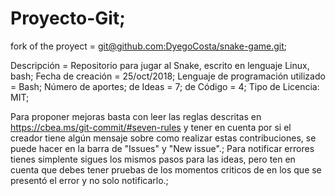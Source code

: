 # Proyecto-Git;

fork of the proyect = [git@github.com:DyegoCosta/snake-game.git](https://github.com/Dyssio/snake-game);

Descripción = Repositorio para jugar al Snake, escrito en lenguaje Linux, bash;
Fecha de creación = 25/oct/2018;
Lenguaje de programación utilizado = Bash;
Número de aportes;
de Ideas = 7;
de Código = 4;
Tipo de Licencia: MIT;

Para proponer mejoras basta con leer las reglas descritas en https://cbea.ms/git-commit/#seven-rules y tener en cuenta por si el creador tiene algún mensaje sobre como realizar estas contribuciones, se puede hacer en la barra de "Issues" y "New issue".;
Para notificar errores tienes simplente sigues los mismos pasos para las ideas, pero ten en cuenta que debes tener pruebas de los momentos criticos de en los que se presentó el error y no solo notificarlo.;
